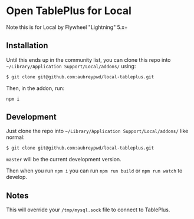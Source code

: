# Open TablePlus for Local

Note this is for Local by Flywheel "Lightning" 5.x+

## Installation

Until this ends up in the community list, you can clone this repo into `~/Library/Application Support/Local/addons/` using:

```bash
$ git clone git@github.com:aubreypwd/local-tableplus.git
```

Then, in the addon, run:

```
npm i
```

## Development

Just clone the repo into `~/Library/Application Support/Local/addons/` like normal:

```bash
$ git clone git@github.com:aubreypwd/local-tableplus.git
```

`master` will be the current development version.

Then when you run `npm i` you can run `npm run build` or `npm run watch` to develop.

## Notes

This will override your `/tmp/mysql.sock` file to connect to TablePlus.
